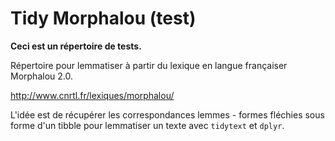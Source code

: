 

# Tidy Morphalou (test)

**Ceci est un répertoire de tests.**

Répertoire pour lemmatiser à partir du lexique en langue françaiser Morphalou 2.0.

http://www.cnrtl.fr/lexiques/morphalou/

L'idée est de récupérer les correspondances lemmes - formes fléchies sous forme d'un tibble pour lemmatiser un texte avec `tidytext` et `dplyr`.

